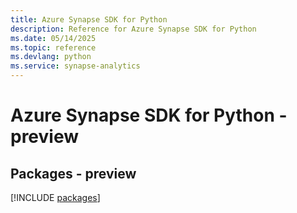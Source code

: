 ```yaml
---
title: Azure Synapse SDK for Python
description: Reference for Azure Synapse SDK for Python
ms.date: 05/14/2025
ms.topic: reference
ms.devlang: python
ms.service: synapse-analytics
---
```

# Azure Synapse SDK for Python - preview
## Packages - preview
[!INCLUDE [packages](synapse-index.md)]